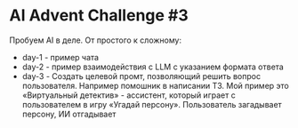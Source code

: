#  AI Advent Challenge #3

Пробуем AI в деле. От простого к сложному:
- day-1 - пример чата
- day-2 - пример взаимодействия с LLM c указанием формата ответа
- day-3 - Создать целевой промт, позволяющий решить вопрос пользователя. Например помошник в написании ТЗ. Мой пример это «Виртуальный детектив» - ассистент, который играет с пользователем в игру «Угадай персону». Пользователь загадывает персону, ИИ отгадывает

